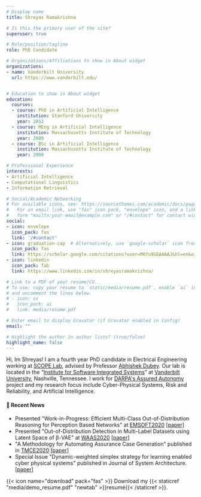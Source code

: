 ```yaml
---
# Display name
title: Shreyas Ramakrishna

# Is this the primary user of the site?
superuser: true

# Role/position/tagline
role: PhD Candidate

# Organizations/Affiliations to show in About widget
organizations:
- name: Vanderbilt University
  url: https://www.vanderbilt.edu/


# Education to show in About widget
education:
  courses:
  - course: PhD in Artificial Intelligence
    institution: Stanford University
    year: 2012
  - course: MEng in Artificial Intelligence
    institution: Massachusetts Institute of Technology
    year: 2009
  - course: BSc in Artificial Intelligence
    institution: Massachusetts Institute of Technology
    year: 2008

# Professional Experience
interests:
- Artificial Intelligence
- Computational Linguistics
- Information Retrieval

# Social/Academic Networking
# For available icons, see: https://sourcethemes.com/academic/docs/page-builder/#icons
#   For an email link, use "fas" icon pack, "envelope" icon, and a link in the
#   form "mailto:your-email@example.com" or "/#contact" for contact widget.
social:
- icon: envelope
  icon_pack: fas
  link: '/#contact'
- icon: graduation-cap  # Alternatively, use `google-scholar` icon from `ai` icon pack
  icon_pack: fas
  link: https://scholar.google.com/citations?user=M6Yu9GEAAAAJ&hl=en&oi=ao
- icon: linkedin
  icon_pack: fab
  link: https://www.linkedin.com/in/shreyasramakrishna/

# Link to a PDF of your resume/CV.
# To use: copy your resume to `static/media/resume.pdf`, enable `ai` icons in `params.toml`, 
# and uncomment the lines below.
# - icon: cv
#   icon_pack: ai
#   link: media/resume.pdf

# Enter email to display Gravatar (if Gravatar enabled in Config)
email: ""

# Highlight the author in author lists? (true/false)
highlight_name: false
---
```


Hi, Im Shreyas! I am a fourth year PhD candidate in Electrical Engineering working at [SCOPE Lab](https://scopelab.ai/index.html), advised by Professor [Abhishek Dubey](https://engineering.vanderbilt.edu/bio/abhishek-dubey). Our lab is located in the “[Institute for Software Integrated Systems](https://www.isis.vanderbilt.edu/)” at [Vanderbilt University](https://www.vanderbilt.edu/), Nashville, Tennessee. I work for [DARPA's Assured Autonomy](https://www.darpa.mil/program/assured-autonomy) project and my research focus include Cyber-Physical Systems, Risk and Reliability, and Artificial Intelligence.

#### :newspaper: Recent News

* Presented "Work-in-Progress: Efficient Multi-Class Out-of-Distribution Reasoning for Perception Based Networks" at [EMSOFT2020](http://esweek.hosting2.acm.org/emsoft/) [[paper]](https://ieeexplore.ieee.org/abstract/document/9244027)
* Presented "Out-of-Distribution Detection in Multi-Label Datasets using Latent Space of β-VAE" at [WAAS2020](https://www.ieee-security.org/TC/SPW2020/WAAS/)  [[paper]](https://ieeexplore.ieee.org/abstract/document/9283847?casa_token=dFjCxDW6Jd0AAAAA:IB6jVE3Cv8HHSwAxwqPr7DTnTg0l3Y8mfhl0LVWs3J2JnLI_sxdpk7uHNkHsN36EEKxmlI-nxQ) 
* "A Methodology for Automating Assurance Case Generation" published in [TMCE2020](https://tmce.io.tudelft.nl/) [[paper]](https://arxiv.org/abs/2003.05388)
* Special Issue "Dynamic-weighted simplex strategy for learning enabled cyber physical systems" published in Journal of System Architecture. [[paper]](https://www-sciencedirect-com.proxy.library.vanderbilt.edu/science/article/pii/S1383762120300540?casa_token=QhoTqZBNuNYAAAAA:WAs8OWNeEOGx4eUcnlnvf1nqQLGhCewgITGPOn7jIEhZEn6Uin2Or_EHEEPa-8DXhKk5Xq-WJw)


{{< icon name="download" pack="fas" >}} Download my {{< staticref "media/demo_resume.pdf" "newtab" >}}resumé{{< /staticref >}}.
